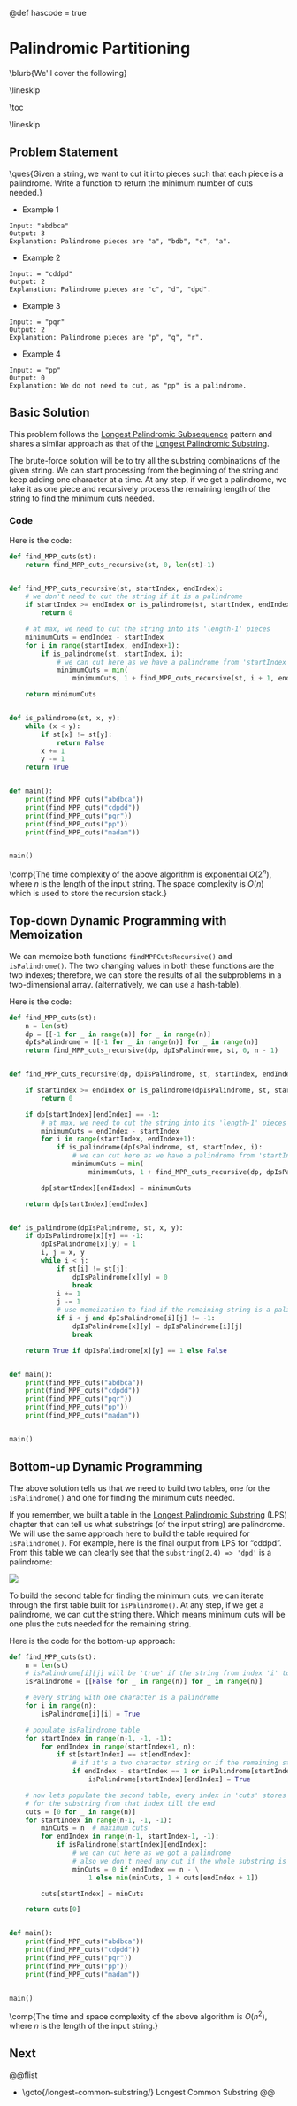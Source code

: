 @def hascode = true

# Palindromic Partitioning

\blurb{We'll cover the following}

\lineskip

\toc

\lineskip

## Problem Statement

\ques{Given a string, we want to cut it into pieces such that each piece is a palindrome. Write a function to return the minimum number of cuts needed.}

* Example 1

```Plaintext
Input: "abdbca"
Output: 3
Explanation: Palindrome pieces are "a", "bdb", "c", "a".
```

* Example 2

```Plaintext
Input: = "cddpd"
Output: 2
Explanation: Palindrome pieces are "c", "d", "dpd".
```

* Example 3

```Plaintext
Input: = "pqr"
Output: 2
Explanation: Palindrome pieces are "p", "q", "r".
```

* Example 4

```Plaintext
Input: = "pp"
Output: 0
Explanation: We do not need to cut, as "pp" is a palindrome.
```

## Basic Solution

This problem follows the [Longest Palindromic Subsequence](/palindromic-subsequence/index.html) pattern and shares a similar approach as that of the [Longest Palindromic Substring](/palindromic-subsequence/longest-palindromic-substring/).

The brute-force solution will be to try all the substring combinations of the given string. We can start processing from the beginning of the string and keep adding one character at a time. At any step, if we get a palindrome, we take it as one piece and recursively process the remaining length of the string to find the minimum cuts needed.

### Code

Here is the code:

```python
def find_MPP_cuts(st):
    return find_MPP_cuts_recursive(st, 0, len(st)-1)


def find_MPP_cuts_recursive(st, startIndex, endIndex):
    # we don't need to cut the string if it is a palindrome
    if startIndex >= endIndex or is_palindrome(st, startIndex, endIndex):
        return 0

    # at max, we need to cut the string into its 'length-1' pieces
    minimumCuts = endIndex - startIndex
    for i in range(startIndex, endIndex+1):
        if is_palindrome(st, startIndex, i):
            # we can cut here as we have a palindrome from 'startIndex' to 'i'
            minimumCuts = min(
                minimumCuts, 1 + find_MPP_cuts_recursive(st, i + 1, endIndex))

    return minimumCuts


def is_palindrome(st, x, y):
    while (x < y):
        if st[x] != st[y]:
            return False
        x += 1
        y -= 1
    return True


def main():
    print(find_MPP_cuts("abdbca"))
    print(find_MPP_cuts("cdpdd"))
    print(find_MPP_cuts("pqr"))
    print(find_MPP_cuts("pp"))
    print(find_MPP_cuts("madam"))


main()
```

\comp{The time complexity of the above algorithm is exponential $O(2^n)$, where $n$ is the length of the input string. The space complexity is $O(n)$ which is used to store the recursion stack.}

## Top-down Dynamic Programming with Memoization

We can memoize both functions `findMPPCutsRecursive()` and `isPalindrome()`. The two changing values in both these functions are the two indexes; therefore, we can store the results of all the subproblems in a two-dimensional array. (alternatively, we can use a hash-table).

Here is the code:

```python
def find_MPP_cuts(st):
    n = len(st)
    dp = [[-1 for _ in range(n)] for _ in range(n)]
    dpIsPalindrome = [[-1 for _ in range(n)] for _ in range(n)]
    return find_MPP_cuts_recursive(dp, dpIsPalindrome, st, 0, n - 1)


def find_MPP_cuts_recursive(dp, dpIsPalindrome, st, startIndex, endIndex):

    if startIndex >= endIndex or is_palindrome(dpIsPalindrome, st, startIndex, endIndex):
        return 0

    if dp[startIndex][endIndex] == -1:
        # at max, we need to cut the string into its 'length-1' pieces
        minimumCuts = endIndex - startIndex
        for i in range(startIndex, endIndex+1):
            if is_palindrome(dpIsPalindrome, st, startIndex, i):
                # we can cut here as we have a palindrome from 'startIndex' to 'i'
                minimumCuts = min(
                    minimumCuts, 1 + find_MPP_cuts_recursive(dp, dpIsPalindrome, st, i + 1, endIndex))

        dp[startIndex][endIndex] = minimumCuts

    return dp[startIndex][endIndex]


def is_palindrome(dpIsPalindrome, st, x, y):
    if dpIsPalindrome[x][y] == -1:
        dpIsPalindrome[x][y] = 1
        i, j = x, y
        while i < j:
            if st[i] != st[j]:
                dpIsPalindrome[x][y] = 0
                break
            i += 1
            j -= 1
            # use memoization to find if the remaining string is a palindrome
            if i < j and dpIsPalindrome[i][j] != -1:
                dpIsPalindrome[x][y] = dpIsPalindrome[i][j]
                break

    return True if dpIsPalindrome[x][y] == 1 else False


def main():
    print(find_MPP_cuts("abdbca"))
    print(find_MPP_cuts("cdpdd"))
    print(find_MPP_cuts("pqr"))
    print(find_MPP_cuts("pp"))
    print(find_MPP_cuts("madam"))


main()
```

## Bottom-up Dynamic Programming

The above solution tells us that we need to build two tables, one for the `isPalindrome()` and one for finding the minimum cuts needed.

If you remember, we built a table in the [Longest Palindromic Substring](/palindromic-subsequence/longest-palindromic-substring/) (LPS) chapter that can tell us what substrings (of the input string) are palindrome. We will use the same approach here to build the table required for `isPalindrome()`. For example, here is the final output from LPS for “cddpd”. From this table we can clearly see that the `substring(2,4) => 'dpd'` is a palindrome:

![](/assets/img/palindromic-subsequence/4.3.png)

To build the second table for finding the minimum cuts, we can iterate through the first table built for `isPalindrome()`. At any step, if we get a palindrome, we can cut the string there. Which means minimum cuts will be one plus the cuts needed for the remaining string.

Here is the code for the bottom-up approach:

```python
def find_MPP_cuts(st):
    n = len(st)
    # isPalindrome[i][j] will be 'true' if the string from index 'i' to index 'j' is a palindrome
    isPalindrome = [[False for _ in range(n)] for _ in range(n)]

    # every string with one character is a palindrome
    for i in range(n):
        isPalindrome[i][i] = True

    # populate isPalindrome table
    for startIndex in range(n-1, -1, -1):
        for endIndex in range(startIndex+1, n):
            if st[startIndex] == st[endIndex]:
                # if it's a two character string or if the remaining string is a palindrome too
                if endIndex - startIndex == 1 or isPalindrome[startIndex + 1][endIndex - 1]:
                    isPalindrome[startIndex][endIndex] = True

    # now lets populate the second table, every index in 'cuts' stores the minimum cuts needed
    # for the substring from that index till the end
    cuts = [0 for _ in range(n)]
    for startIndex in range(n-1, -1, -1):
        minCuts = n  # maximum cuts
        for endIndex in range(n-1, startIndex-1, -1):
            if isPalindrome[startIndex][endIndex]:
                # we can cut here as we got a palindrome
                # also we don't need any cut if the whole substring is a palindrome
                minCuts = 0 if endIndex == n - \
                    1 else min(minCuts, 1 + cuts[endIndex + 1])

        cuts[startIndex] = minCuts

    return cuts[0]


def main():
    print(find_MPP_cuts("abdbca"))
    print(find_MPP_cuts("cdpdd"))
    print(find_MPP_cuts("pqr"))
    print(find_MPP_cuts("pp"))
    print(find_MPP_cuts("madam"))


main()
```

\comp{The time and space complexity of the above algorithm is $O(n^2)$, where $n$ is the length of the input string.}

## Next
@@flist
* \goto{/longest-common-substring/} Longest Common Substring
@@